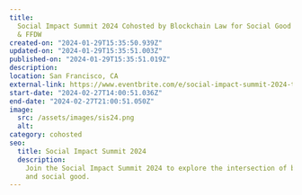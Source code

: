 ```yaml
---
title:
  Social Impact Summit 2024 Cohosted by Blockchain Law for Social Good Center
  & FFDW
created-on: "2024-01-29T15:35:50.939Z"
updated-on: "2024-01-29T15:35:51.003Z"
published-on: "2024-01-29T15:35:51.019Z"
description:
location: San Francisco, CA
external-link: https://www.eventbrite.com/e/social-impact-summit-2024-tickets-758076215367
start-date: "2024-02-27T14:00:51.036Z"
end-date: "2024-02-27T21:00:51.050Z"
image:
  src: /assets/images/sis24.png
  alt:
category: cohosted
seo:
  title: Social Impact Summit 2024
  description:
    Join the Social Impact Summit 2024 to explore the intersection of blockchain
    and social good.
---
```


